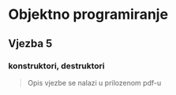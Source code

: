 <p><h1>Objektno programiranje</h1>
<h2>Vjezba 5</h2></p>
<p><h3>konstruktori, destruktori</h3></p>
<blockquote>Opis vjezbe se nalazi u prilozenom pdf-u</blockquote>